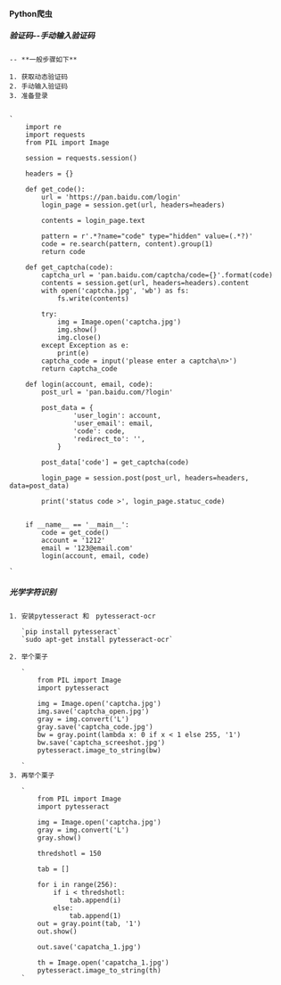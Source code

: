 #### Python爬虫


##### 验证码--手动输入验证码
>
    -- **一般步骤如下**

    1. 获取动态验证码
    2. 手动输入验证码
    3. 准备登录


    `
        import re
        import requests
        from PIL import Image

        session = requests.session()

        headers = {}

        def get_code():
            url = 'https://pan.baidu.com/login' 
            login_page = session.get(url, headers=headers)

            contents = login_page.text

            pattern = r'.*?name="code" type="hidden" value=(.*?)'
            code = re.search(pattern, content).group(1)
            return code

        def get_captcha(code):
            captcha_url = 'pan.baidu.com/captcha/code={}'.format(code)
            contents = session.get(url, headers=headers).content
            with open('captcha.jpg', 'wb') as fs:
                fs.write(contents)

            try:
                img = Image.open('captcha.jpg')
                img.show()
                img.close()
            except Exception as e:
                print(e)
            captcha_code = input('please enter a captcha\n>')
            return captcha_code

        def login(account, email, code):
            post_url = 'pan.baidu.com/?login'

            post_data = {
                    'user_login': account,
                    'user_email': email,
                    'code': code,
                    'redirect_to': '',
                }

            post_data['code'] = get_captcha(code)
            
            login_page = session.post(post_url, headers=headers, data=post_data)

            print('status code >', login_page.statuc_code)


        if __name__ == '__main__':
            code = get_code()
            account = '1212'
            email = '123@email.com'
            login(account, email, code)

    `

##### 光学字符识别
>
    1. 安装pytesseract 和　pytesseract-ocr
       
       `pip install pytesseract`
       `sudo apt-get install pytesseract-ocr`

    2. 举个栗子

       `
           from PIL import Image
           import pytesseract

           img = Image.open('captcha.jpg')
           img.save('captcha_open.jpg')
           gray = img.convert('L')
           gray.save('captcha_code.jpg')
           bw = gray.point(lambda x: 0 if x < 1 else 255, '1')
           bw.save('captcha_screeshot.jpg')
           pytesseract.image_to_string(bw)

       `
    3. 再举个栗子

       `
           from PIL import Image
           import pytesseract

           img = Image.open('captcha.jpg')
           gray = img.convert('L')
           gray.show()

           thredshotl = 150

           tab = []

           for i in range(256):
               if i < thredshotl:
                   tab.append(i)
               else:
                   tab.append(1)
           out = gray.point(tab, '1')
           out.show()

           out.save('capatcha_1.jpg')

           th = Image.open('capatcha_1.jpg')
           pytesseract.image_to_string(th)
       `
